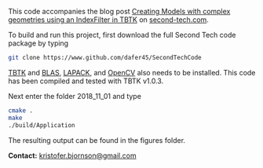 This code accompanies the blog post [Creating Models with complex geometries using an IndexFilter in TBTK](http://second-tech.com/wordpress/index.php/2018/11/01/creating-models-with-complex-geometries-using-an-indexfilter-in-tbtk/) on [second-tech.com](https://www.second-tech.com/wordpress).

To build and run this project, first download the full Second Tech code package by typing
```bash
git clone https://www.github.com/dafer45/SecondTechCode
```
[TBTK](https://github.com/dafer45/TBTK) and [BLAS](http://www.netlib.org/blas/), [LAPACK](http://www.netlib.org/lapack/), and [OpenCV](https://opencv.org/) also needs to be installed. This code has been compiled and tested with TBTK v1.0.3.

Next enter the folder 2018_11_01 and type
```bash
cmake .
make
./build/Application
```

The resulting output can be found in the figures folder.

<b>Contact:</b> kristofer.bjornson@gmail.com
